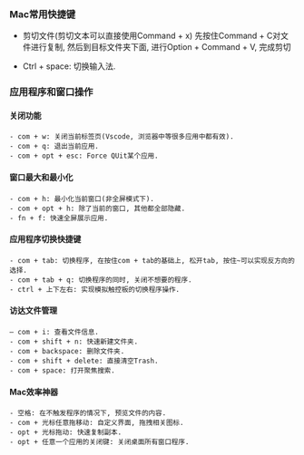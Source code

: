 ### Mac常用快捷键

-  剪切文件(剪切文本可以直接使用Command + x)
  先按住Command + C对文件进行复制, 然后到目标文件夹下面, 进行Option + Command + V, 完成剪切

- Ctrl + space: 切换输入法.


### 应用程序和窗口操作

 #### 关闭功能
    - com + w: 关闭当前标签页(Vscode, 浏览器中等很多应用中都有效).
    - com + q: 退出当前应用.
    - com + opt + esc: Force QUit某个应用.
  
 #### 窗口最大和最小化
    - com + h: 最小化当前窗口(非全屏模式下).
    - com + opt + h: 除了当前的窗口, 其他都全部隐藏.
    - fn + f: 快速全屏展示应用.
  
 #### 应用程序切换快捷键
    - com + tab: 切换程序, 在按住com + tab的基础上, 松开tab, 按住~可以实现反方向的选择.
    - com + tab + q: 切换程序的同时, 关闭不想要的程序.
    - ctrl + 上下左右: 实现模拟触控板的切换程序操作.

 #### 访达文件管理
    — com + i: 查看文件信息.
    - com + shift + n: 快速新建文件夹.
    - com + backspace: 删除文件夹.
    - com + shift + delete: 直接清空Trash.
    - com + space: 打开聚焦搜索.
  
 #### Mac效率神器
    - 空格: 在不触发程序的情况下, 预览文件的内容.
    - com + 光标任意拖移动: 自定义界面, 拖拽相关图标.
    - opt + 光标拖动: 快速复制副本.
    - opt + 任意一个应用的关闭键: 关闭桌面所有窗口程序.
 
